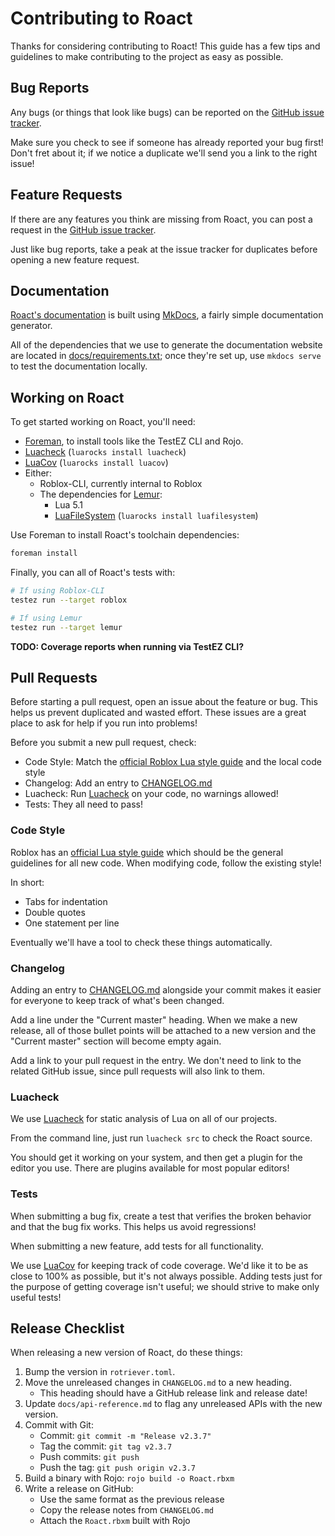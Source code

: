 # Contributing to Roact
Thanks for considering contributing to Roact! This guide has a few tips and guidelines to make contributing to the project as easy as possible.

## Bug Reports
Any bugs (or things that look like bugs) can be reported on the [GitHub issue tracker](https://github.com/Roblox/Roact/issues).

Make sure you check to see if someone has already reported your bug first! Don't fret about it; if we notice a duplicate we'll send you a link to the right issue!

## Feature Requests
If there are any features you think are missing from Roact, you can post a request in the [GitHub issue tracker](https://github.com/Roblox/Roact/issues).

Just like bug reports, take a peak at the issue tracker for duplicates before opening a new feature request.

## Documentation
[Roact's documentation](https://roblox.github.io/roact) is built using [MkDocs](http://www.mkdocs.org/), a fairly simple documentation generator.

All of the dependencies that we use to generate the documentation website are located in [docs/requirements.txt](docs/requirements.txt); once they're set up, use `mkdocs serve` to test the documentation locally.

## Working on Roact
To get started working on Roact, you'll need:

* [Foreman](https://github.com/rojo-rbx/foreman), to install tools like the TestEZ CLI and Rojo.
* [Luacheck](https://github.com/mpeterv/luacheck) (`luarocks install luacheck`)
* [LuaCov](https://keplerproject.github.io/luacov) (`luarocks install luacov`)
* Either:
	* Roblox-CLI, currently internal to Roblox
	* The dependencies for [Lemur](https://github.com/LPGhatguy/lemur):
		* Lua 5.1
		* [LuaFileSystem](https://keplerproject.github.io/luafilesystem/) (`luarocks install luafilesystem`)

Use Foreman to install Roact's toolchain dependencies:

```sh
foreman install
```

Finally, you can all of Roact's tests with:

```sh
# If using Roblox-CLI
testez run --target roblox

# If using Lemur
testez run --target lemur
```

**TODO: Coverage reports when running via TestEZ CLI?**

## Pull Requests
Before starting a pull request, open an issue about the feature or bug. This helps us prevent duplicated and wasted effort. These issues are a great place to ask for help if you run into problems!

Before you submit a new pull request, check:
* Code Style: Match the [official Roblox Lua style guide](https://roblox.github.io/lua-style-guide) and the local code style
* Changelog: Add an entry to [CHANGELOG.md](CHANGELOG.md)
* Luacheck: Run [Luacheck](https://github.com/mpeterv/luacheck) on your code, no warnings allowed!
* Tests: They all need to pass!

### Code Style
Roblox has an [official Lua style guide](https://roblox.github.io/lua-style-guide) which should be the general guidelines for all new code. When modifying code, follow the existing style!

In short:

* Tabs for indentation
* Double quotes
* One statement per line

Eventually we'll have a tool to check these things automatically.

### Changelog
Adding an entry to [CHANGELOG.md](CHANGELOG.md) alongside your commit makes it easier for everyone to keep track of what's been changed.

Add a line under the "Current master" heading. When we make a new release, all of those bullet points will be attached to a new version and the "Current master" section will become empty again.

Add a link to your pull request in the entry. We don't need to link to the related GitHub issue, since pull requests will also link to them.

### Luacheck
We use [Luacheck](https://github.com/mpeterv/luacheck) for static analysis of Lua on all of our projects.

From the command line, just run `luacheck src` to check the Roact source.

You should get it working on your system, and then get a plugin for the editor you use. There are plugins available for most popular editors!

### Tests
When submitting a bug fix, create a test that verifies the broken behavior and that the bug fix works. This helps us avoid regressions!

When submitting a new feature, add tests for all functionality.

We use [LuaCov](https://keplerproject.github.io/luacov) for keeping track of code coverage. We'd like it to be as close to 100% as possible, but it's not always possible. Adding tests just for the purpose of getting coverage isn't useful; we should strive to make only useful tests!

## Release Checklist
When releasing a new version of Roact, do these things:

1. Bump the version in `rotriever.toml`.
2. Move the unreleased changes in `CHANGELOG.md` to a new heading.
	- This heading should have a GitHub release link and release date!
3. Update `docs/api-reference.md` to flag any unreleased APIs with the new version.
5. Commit with Git:
	- Commit: `git commit -m "Release v2.3.7"`
	- Tag the commit: `git tag v2.3.7`
	- Push commits: `git push`
	- Push the tag: `git push origin v2.3.7`
6. Build a binary with Rojo: `rojo build -o Roact.rbxm`
7. Write a release on GitHub:
	- Use the same format as the previous release
	- Copy the release notes from `CHANGELOG.md`
	- Attach the `Roact.rbxm` built with Rojo